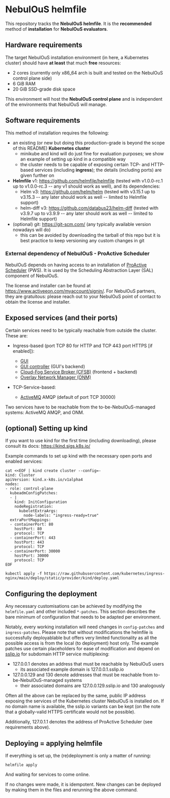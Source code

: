 # NebulOuS helmfile

This repository tracks the **NebulOuS helmfile**. It is the **recommended** method of **installation** for **NebulOuS evaluators**.

## Hardware requirements

The target NebulOuS installation environment (in here, a Kubernetes cluster) should have **at least** that much **free** resources:

* 2 cores (currently only x86_64 arch is built and tested on the NebulOuS control plane side)
* 6 GiB RAM
* 20 GiB SSD-grade disk space

This environment will host the **NebulOuS control plane** and is independent of the environments that NebulOuS will manage.

## Software requirements

This method of installation requires the following:

- an existing (or new but doing this production-grade is beyond the scope of this README) **Kubernetes cluster**
  - minikube and kind will do just fine for evaluation purposes; we show an example of setting up kind in a compatible way
  - the cluster needs to be capable of exposing certain TCP- and HTTP-based services  (including **ingress**); the details (including ports) are given further on
- **Helmfile** v1: https://github.com/helmfile/helmfile (tested with v1.0.0-rc.1 up to v1.0.0-rc.3 -- any v1 should work as well), and its dependencies:
  - Helm v3: https://github.com/helm/helm (tested with v3.15.1 up to v3.15.3 -- any later should work as well -- limited to Helmfile support)
  - helm-diff v3: https://github.com/databus23/helm-diff (tested with v3.9.7 up to v3.9.9 -- any later should work as well -- limited to Helmfile support)
- (optional) git: https://git-scm.com/ (any typically available version nowadays will do)
  - this can be avoided by downloading the tarball of this repo but it is best practice to keep versioning any custom changes in git

### External dependency of NebulOuS - ProActive Scheduler

NebulOuS depends on having access to an installation of [ProActive Scheduler](https://github.com/ow2-proactive/scheduling) (PWS). It is used by the Scheduling Abstraction Layer (SAL) component of NebulOuS.

The license and installer can be found at https://www.activeeon.com/myaccount/signin/.
For NebulOuS partners, they are gratuitous:
please reach out to your NebulOuS point of contact to obtain the license and installer.

## Exposed services (and their ports)

Certain services need to be typically reachable from outside the cluster. These are:

- Ingress-based (port TCP 80 for HTTP and TCP 443 port HTTPS [if enabled]):
  - [GUI](https://github.com/eu-nebulous/gui)
  - [GUI controller](https://github.com/eu-nebulous/gui-controller) (GUI's backend)
  - [Cloud-Fog Service Broker (CFSB)](https://github.com/eu-nebulous/cloud-fog-service-broker) (frontend + backend)
  - [Overlay Network Manager (ONM)](https://github.com/eu-nebulous/overlay-network-manager)

- TCP-Service-based:
  - [ActiveMQ](https://github.com/eu-nebulous/activemq) AMQP (default of port TCP 30000)

Two services have to be reachable from the to-be-NebulOuS-managed systems: ActiveMQ AMQP, and ONM.

## (optional) Setting up kind

If you want to use kind for the first time (including downloading), please consult its docs: https://kind.sigs.k8s.io/

Example commands to set up kind with the necessary open ports and enabled services:

```
cat <<EOF | kind create cluster --config=-
kind: Cluster
apiVersion: kind.x-k8s.io/v1alpha4
nodes:
- role: control-plane
  kubeadmConfigPatches:
  - |
    kind: InitConfiguration
    nodeRegistration:
      kubeletExtraArgs:
        node-labels: "ingress-ready=true"
  extraPortMappings:
  - containerPort: 80
    hostPort: 80
    protocol: TCP
  - containerPort: 443
    hostPort: 443
    protocol: TCP
  - containerPort: 30000
    hostPort: 30000
    protocol: TCP
EOF

kubectl apply -f https://raw.githubusercontent.com/kubernetes/ingress-nginx/main/deploy/static/provider/kind/deploy.yaml
```

## Configuring the deployment

Any necessary customisations can be achieved by modifying the `helmfile.yaml` and other included `*-patches`. This section describes the bare minimum of configuration that needs to be adapted per environment.

Notably, every working installation will need changes in `config-patches` and `ingress-patches`. Please note that without modifications the helmfile is successfully deployablable but offers very limited functionality as all the possible access is from the local (to deployment) host only. The example patches use certain placeholders for ease of modification and depend on [sslip.io](https://sslip.io/) for subdomain HTTP service multiplexing:

* 127.0.0.1 denotes an address that must be reachable by NebulOuS users
  * its associated example domain is 127.0.0.1.sslip.io
* 127.0.0.129 and 130 denote addresses that must be reachable from to-be-NebulOuS-managed systems
  * their associated domains are 127.0.0.129.sslip.io and 130 analogously

Often all the above can be replaced by the same, public IP address exposing the services of the Kubernetes cluster NebulOuS is installed on. If no domain name is available, the sslip.io variants can be kept (on the note that a globally-valid HTTPS certificate would not be possible).

Additionally, 127.0.1.1 denotes the address of ProActive Scheduler (see requirements above).

## Deploying = applying helmfile

If everything is set up, the (re)deployment is only a matter of running:

```
helmfile apply
```

And waiting for services to come online.

If no changes were made, it is idempotent. New changes can be deployed by making them in the files and rerunning the above command.
